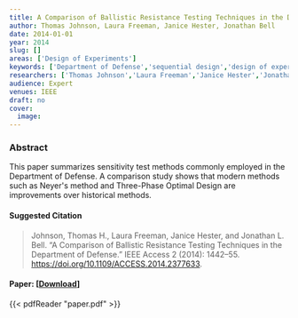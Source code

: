 ```yaml
---
title: A Comparison of Ballistic Resistance Testing Techniques in the Department of Defense
author: Thomas Johnson, Laura Freeman, Janice Hester, Jonathan Bell
date: 2014-01-01
year: 2014
slug: []
areas: ['Design of Experiments']
keywords: ['Department of Defense','sequential design','design of experiments','ballistic resistance testing','three-phase optimal design']
researchers: ['Thomas Johnson','Laura Freeman','Janice Hester','Jonathan Bell']
audience: Expert
venues: IEEE
draft: no
cover:
  image: 
---
```




### Abstract
This paper summarizes sensitivity test methods commonly employed in the Department of Defense. A comparison study shows that modern methods such as Neyer's method and Three-Phase Optimal Design are improvements over historical methods.

#### Suggested Citation
> Johnson, Thomas H., Laura Freeman, Janice Hester, and Jonathan L. Bell. “A Comparison of Ballistic Resistance Testing Techniques in the Department of Defense.” IEEE Access 2 (2014): 1442–55. https://doi.org/10.1109/ACCESS.2014.2377633.



#### Paper: [[Download](paper.pdf)]
{{< pdfReader "paper.pdf" >}}


